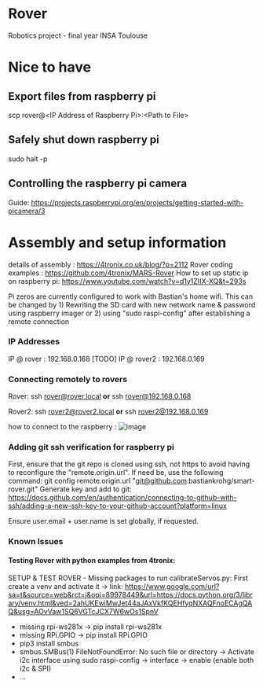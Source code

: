 # Rover
Robotics project - final year INSA Toulouse

# Nice to have
## Export files from raspberry pi
scp rover@\<IP Address of Raspberry Pi>:\<Path to File> 

## Safely shut down raspberry pi
sudo halt -p

## Controlling the raspberry pi camera
Guide: https://projects.raspberrypi.org/en/projects/getting-started-with-picamera/3

# Assembly and setup information
details of assembly : https://4tronix.co.uk/blog/?p=2112
Rover coding examples : https://github.com/4tronix/MARS-Rover
How to set up static ip on raspberry pi: https://www.youtube.com/watch?v=d1y1ZIIX-XQ&t=293s

Pi zeros are currently configured to work with Bastian's home wifi. This can be changed by 1) Rewriting the SD card with new network name & password using raspberry imager or 2) using "sudo raspi-config" after establishing a remote connection

### IP Addresses
IP @ rover : 192.168.0.168 [TODO]
IP @ rover2 : 192.168.0.169

### Connecting remotely to rovers
Rover: ssh rover@rover.local **or** ssh rover@192.168.0.168

Rover2: ssh rover2@rover2.local **or** ssh rover2@192.168.0.169

how to connect to the raspberry :
![image](https://github.com/user-attachments/assets/ab559dd2-974e-4bb3-a19c-3d8b0c0d7cd0)

### Adding git ssh verification for raspberry pi
First, ensure that the git repo is cloned using ssh, not https to avoid having to reconfigure the "remote.origin.url".
If need be, use the following command: git config remote.origin.url "git@github.com:bastiankrohg/smart-rover.git"
Generate key and add to git:
https://docs.github.com/en/authentication/connecting-to-github-with-ssh/adding-a-new-ssh-key-to-your-github-account?platform=linux

Ensure user.email + user.name is set globally, if requested.

### Known Issues
#### Testing Rover with python examples from 4tronix:
SETUP & TEST ROVER - Missing packages to run calibrateServos.py:
First create a venv and activate it -> link: https://www.google.com/url?sa=t&source=web&rct=j&opi=89978449&url=https://docs.python.org/3/library/venv.html&ved=2ahUKEwiMwJet44aJAxVkfKQEHfyqNXAQFnoECAgQAQ&usg=AOvVaw1SQ6VGTcJCX7W6wOs1SpnV
- missing rpi-ws281x -> pip install rpi-ws281x
- missing RPi.GPIO -> pip install RPi.GPIO
- pip3 install smbus
- smbus.SMBus(1) FileNotFoundError: No such file or directory -> Activate i2c interface using sudo raspi-config -> interface -> enable (enable both i2c & SPI)
- ...


